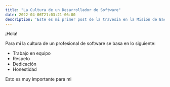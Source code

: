 ```yaml
---
title: "La Cultura de un Desarrollador de Software"
date: 2022-04-06T21:03:21-06:00
description: 'Este es mi primer post de la travesía en la Misión de Backend con Node JS de Launch X.'
---
```


¡Hola!

Para mi la cultura de un profesional de software se basa en lo siguiente:

- Trabajo en equipo
- Respeto
- Dedicación
- Honestidad

Esto es muy importante para mi


